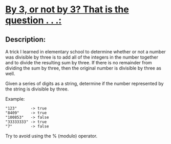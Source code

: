 # [By 3, or not by 3? That is the question . . .:](https://www.codewars.com/kata/59f7fc109f0e86d705000043)

## Description:

A trick I learned in elementary school to determine whether or not a number was divisible by three is to add all of the integers in the number together and to divide the resulting sum by three. If there is no remainder from dividing the sum by three, then the original number is divisible by three as well.

Given a series of digits as a string, determine if the number represented by the string is divisible by three.

Example:

```
"123"      -> true
"8409"     -> true
"100853"   -> false
"33333333" -> true
"7"        -> false
```

Try to avoid using the % (modulo) operator.

